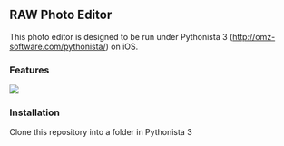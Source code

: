 ## RAW Photo Editor ##

This photo editor is designed to be run under Pythonista 3 (http://omz-software.com/pythonista/) on iOS.

### Features ###

![](./screenshots/after-open.png)

### Installation ###

Clone this repository into a folder in Pythonista 3
